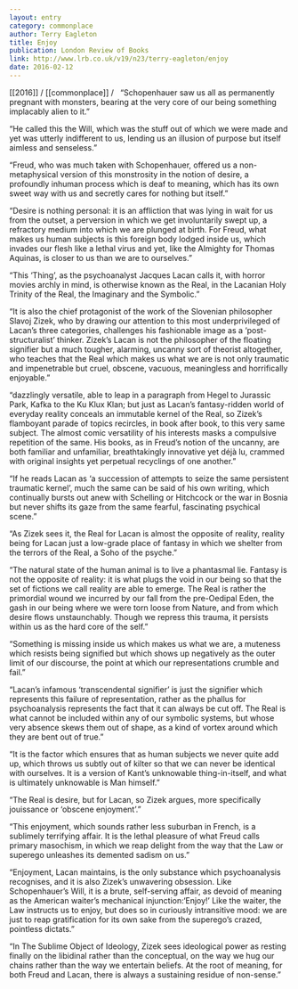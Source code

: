 ```yaml
---
layout: entry
category: commonplace
author: Terry Eagleton
title: Enjoy
publication: London Review of Books
link: http://www.lrb.co.uk/v19/n23/terry-eagleton/enjoy
date: 2016-02-12
---
```


[[2016]] / [[commonplace]] / 
 
“Schopenhauer saw us all as permanently pregnant with monsters, bearing at the very core of our being something implacably alien to it.”

“He called this the Will, which was the stuff out of which we were made and yet was utterly indifferent to us, lending us an illusion of purpose but itself aimless and senseless.”

“Freud, who was much taken with Schopenhauer, offered us a non-metaphysical version of this monstrosity in the notion of desire, a profoundly inhuman process which is deaf to meaning, which has its own sweet way with us and secretly cares for nothing but itself.”

“Desire is nothing personal: it is an affliction that was lying in wait for us from the outset, a perversion in which we get involuntarily swept up, a refractory medium into which we are plunged at birth. For Freud, what makes us human subjects is this foreign body lodged inside us, which invades our flesh like a lethal virus and yet, like the Almighty for Thomas Aquinas, is closer to us than we are to ourselves.”

“This ‘Thing’, as the psychoanalyst Jacques Lacan calls it, with horror movies archly in mind, is otherwise known as the Real, in the Lacanian Holy Trinity of the Real, the Imaginary and the Symbolic.”

“It is also the chief protagonist of the work of the Slovenian philosopher Slavoj Zizek, who by drawing our attention to this most underprivileged of Lacan’s three categories, challenges his fashionable image as a ‘post-structuralist’ thinker. Zizek’s Lacan is not the philosopher of the floating signifier but a much tougher, alarming, uncanny sort of theorist altogether, who teaches that the Real which makes us what we are is not only traumatic and impenetrable but cruel, obscene, vacuous, meaningless and horrifically enjoyable.”

“dazzlingly versatile, able to leap in a paragraph from Hegel to Jurassic Park, Kafka to the Ku Klux Klan; but just as Lacan’s fantasy-ridden world of everyday reality conceals an immutable kernel of the Real, so Zizek’s flamboyant parade of topics recircles, in book after book, to this very same subject. The almost comic versatility of his interests masks a compulsive repetition of the same. His books, as in Freud’s notion of the uncanny, are both familiar and unfamiliar, breathtakingly innovative yet déjà lu, crammed with original insights yet perpetual recyclings of one another.”

“If he reads Lacan as ‘a succession of attempts to seize the same persistent traumatic kernel’, much the same can be said of his own writing, which continually bursts out anew with Schelling or Hitchcock or the war in Bosnia but never shifts its gaze from the same fearful, fascinating psychical scene.”

“As Zizek sees it, the Real for Lacan is almost the opposite of reality, reality being for Lacan just a low-grade place of fantasy in which we shelter from the terrors of the Real, a Soho of the psyche.”

“The natural state of the human animal is to live a phantasmal lie. Fantasy is not the opposite of reality: it is what plugs the void in our being so that the set of fictions we call reality are able to emerge. The Real is rather the primordial wound we incurred by our fall from the pre-Oedipal Eden, the gash in our being where we were torn loose from Nature, and from which desire flows unstaunchably. Though we repress this trauma, it persists within us as the hard core of the self.”

“Something is missing inside us which makes us what we are, a muteness which resists being signified but which shows up negatively as the outer limit of our discourse, the point at which our representations crumble and fail.”

“Lacan’s infamous ‘transcendental signifier’ is just the signifier which represents this failure of representation, rather as the phallus for psychoanalysis represents the fact that it can always be cut off. The Real is what cannot be included within any of our symbolic systems, but whose very absence skews them out of shape, as a kind of vortex around which they are bent out of true.”

“It is the factor which ensures that as human subjects we never quite add up, which throws us subtly out of kilter so that we can never be identical with ourselves. It is a version of Kant’s unknowable thing-in-itself, and what is ultimately unknowable is Man himself.”

“The Real is desire, but for Lacan, so Zizek argues, more specifically jouissance or ‘obscene enjoyment’.”

“This enjoyment, which sounds rather less suburban in French, is a sublimely terrifying affair. It is the lethal pleasure of what Freud calls primary masochism, in which we reap delight from the way that the Law or superego unleashes its demented sadism on us.”

“Enjoyment, Lacan maintains, is the only substance which psychoanalysis recognises, and it is also Zizek’s unwavering obsession. Like Schopenhauer’s Will, it is a brute, self-serving affair, as devoid of meaning as the American waiter’s mechanical injunction:‘Enjoy!’ Like the waiter, the Law instructs us to enjoy, but does so in curiously intransitive mood: we are just to reap gratification for its own sake from the superego’s crazed, pointless dictats.”

“In The Sublime Object of Ideology, Zizek sees ideological power as resting finally on the libidinal rather than the conceptual, on the way we hug our chains rather than the way we entertain beliefs. At the root of meaning, for both Freud and Lacan, there is always a sustaining residue of non-sense.”
